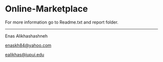 # Online-Marketplace

For more information go to Readme.txt and report folder.

--------------------------------------------------------

Enas Alikhashashneh


enaskh84@yahoo.com


ealikhas@iupui.edu
